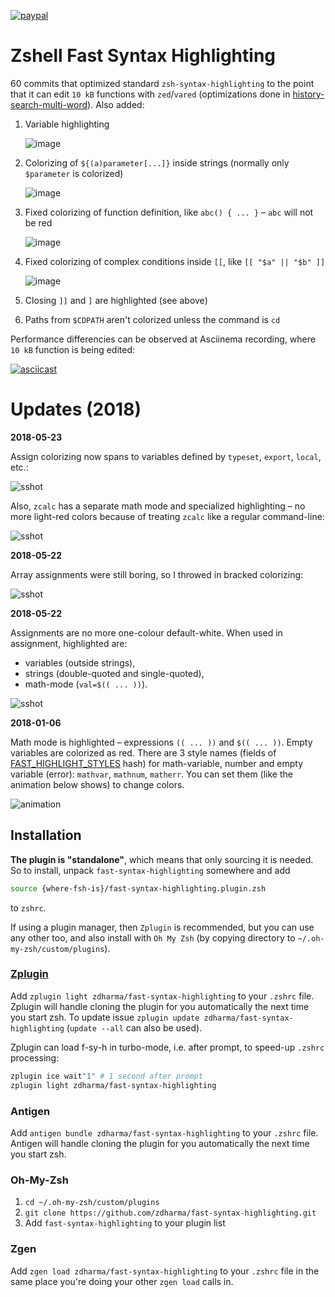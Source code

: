 [![paypal](https://www.paypalobjects.com/en_US/i/btn/btn_donateCC_LG.gif)](https://www.paypal.com/cgi-bin/webscr?cmd=_s-xclick&hosted_button_id=D6XDCHDSBDSDG)

# Zshell Fast Syntax Highlighting

60 commits that optimized standard `zsh-syntax-highlighting` to the point that it can edit `10 kB`
functions with `zed`/`vared` (optimizations done in
[history-search-multi-word](https://github.com/zdharma/history-search-multi-word)). Also added:

1. Variable highlighting

    ![image](https://raw.githubusercontent.com/zdharma/fast-syntax-highlighting/master/images/parameter.png)

2. Colorizing of `${(a)parameter[...]}` inside strings (normally only `$parameter` is colorized)

    ![image](https://raw.githubusercontent.com/zdharma/fast-syntax-highlighting/master/images/in_string.png)

3. Fixed colorizing of function definition, like `abc() { ... }` – `abc` will not be red

    ![image](https://raw.githubusercontent.com/zdharma/fast-syntax-highlighting/master/images/function.png)

4. Fixed colorizing of complex conditions inside `[[`, like `[[ "$a" || "$b" ]]`

    ![image](https://raw.githubusercontent.com/zdharma/fast-syntax-highlighting/master/images/cplx_cond.png)

5. Closing `]]` and `]` are highlighted (see above)

6. Paths from `$CDPATH` aren't colorized unless the command is `cd`

Performance differencies can be observed at Asciinema recording, where `10 kB` function is being edited:

[![asciicast](https://asciinema.org/a/112367.png)](https://asciinema.org/a/112367)

# Updates (2018)
**2018-05-23**

Assign colorizing now spans to variables defined by `typeset`, `export`, `local`, etc.:

![sshot](https://raw.githubusercontent.com/zdharma/fast-syntax-highlighting/master/images/typeset.png)

Also, `zcalc` has a separate math mode and specialized highlighting – no more light-red colors because of
treating `zcalc` like a regular command-line:

![sshot](https://raw.githubusercontent.com/zdharma/fast-syntax-highlighting/master/images/zcalc.png)

**2018-05-22**

Array assignments were still boring, so I throwed in bracked colorizing:

![sshot](https://raw.githubusercontent.com/zdharma/fast-syntax-highlighting/master/images/array-assign.png)

**2018-05-22**

Assignments are no more one-colour default-white. When used in assignment, highlighted are:

- variables (outside strings),
- strings (double-quoted and single-quoted),
- math-mode (`val=$(( ... ))`).

![sshot](https://raw.githubusercontent.com/zdharma/fast-syntax-highlighting/master/images/assign.png)

**2018-01-06**

Math mode is highlighted – expressions `(( ... ))` and `$(( ... ))`. Empty variables are colorized as red.
There are 3 style names (fields of
[FAST_HIGHLIGHT_STYLES](https://github.com/zdharma/fast-syntax-highlighting/blob/master/fast-highlight#L34)
hash) for math-variable, number and empty variable (error): `mathvar`, `mathnum`, `matherr`. You can set
them (like the animation below shows) to change colors.

![animation](https://raw.githubusercontent.com/zdharma/fast-syntax-highlighting/master/images/math.gif)

## Installation

**The plugin is "standalone"**, which means that only sourcing it is needed. So to
install, unpack `fast-syntax-highlighting` somewhere and add

```zsh
source {where-fsh-is}/fast-syntax-highlighting.plugin.zsh
```

to `zshrc`.

If using a plugin manager, then `Zplugin` is recommended, but you can use any
other too, and also install with `Oh My Zsh` (by copying directory to
`~/.oh-my-zsh/custom/plugins`).

### [Zplugin](https://github.com/psprint/zplugin)

Add `zplugin light zdharma/fast-syntax-highlighting` to your `.zshrc` file. Zplugin will handle
cloning the plugin for you automatically the next time you start zsh. To update
issue `zplugin update zdharma/fast-syntax-highlighting` (`update --all` can also be used).

Zplugin can load f-sy-h in turbo-mode, i.e. after prompt, to speed-up `.zshrc` processing:

```zsh
zplugin ice wait"1" # 1 second after prompt
zplugin light zdharma/fast-syntax-highlighting
```

### Antigen

Add `antigen bundle zdharma/fast-syntax-highlighting` to your `.zshrc` file. Antigen will handle
cloning the plugin for you automatically the next time you start zsh.

### Oh-My-Zsh

1. `cd ~/.oh-my-zsh/custom/plugins`
2. `git clone https://github.com/zdharma/fast-syntax-highlighting.git`
3. Add `fast-syntax-highlighting` to your plugin list

### Zgen

Add `zgen load zdharma/fast-syntax-highlighting` to your `.zshrc` file in the same place you're doing
your other `zgen load` calls in.
